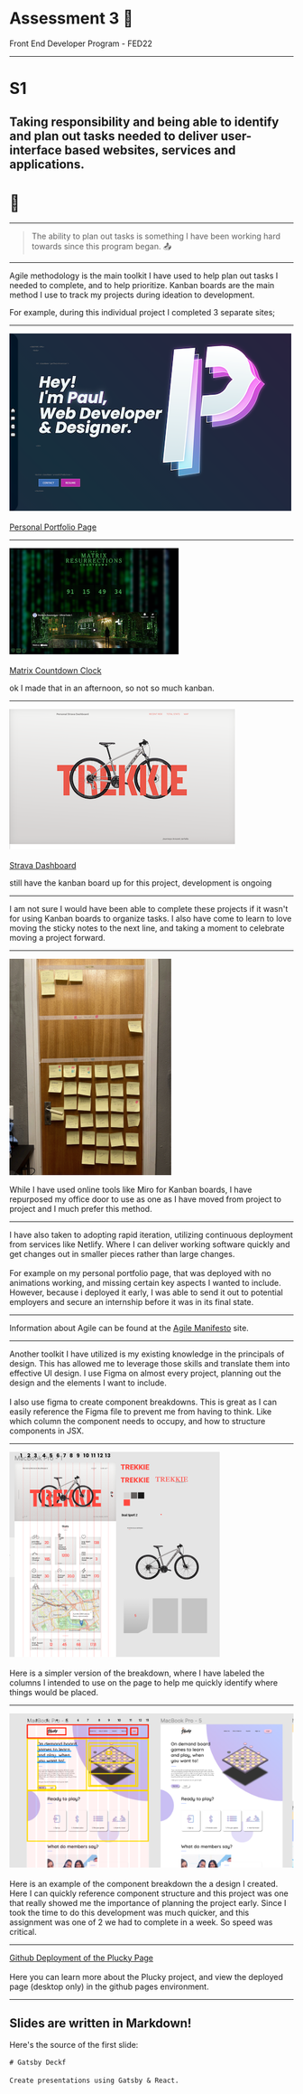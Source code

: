 # Assessment 3 📝
Front End Developer Program - FED22

---

# S1
## Taking responsibility and being able to identify and plan out tasks needed to deliver user-interface based websites, services and applications.

# 🤔

---

> The ability to plan out tasks is something I have been working hard towards since this program began. 📤

 
---

Agile methodology is the main toolkit I have used to help plan out tasks I needed to complete, 
and to help prioritize. Kanban boards are the main method I use to track my projects during ideation to development. 

For example, during this individual project I completed 3 separate sites;

---

![Personal Portfolio Page](./portfolio.png)<br></br>
[Personal Portfolio Page](https://fleming.digital)

---

![Matrix Countdown Clock](./matrix.png)<br></br>
[Matrix Countdown Clock](https://matrix-countdown-clock.netlify.app)
<p class='subText'>ok I made that in an afternoon, so not so much kanban.</p>

---

![My Trekkie](./trekkie.png)<br></br>
[Strava Dashboard](https://mytrekkie.netlify.app)

<p class='subText'>still have the kanban board up for this project, development is ongoing</p>

---

I am not sure I would have been able to complete these projects if it wasn't for using Kanban boards to organize tasks. I also have come to learn to love moving the sticky notes to the next line, and taking a moment to celebrate moving a project forward.

---

![KanbanBoard Image](./kanban.png)

While I have used online tools like Miro for Kanban boards, I have repurposed my office door to use as one as I have moved from project to project and I much prefer this method. 

---

I have also taken to adopting rapid iteration, utilizing continuous deployment from services like Netlify. Where I can deliver working software quickly and get changes out in smaller pieces rather than large changes.<br></br>
For example on my personal portfolio page, that was deployed with no animations working, and missing certain key aspects I wanted to include. However, because i deployed it early, I was able to send it out to potential employers and secure an internship before it was in its final state. 

---

Information about Agile can be found at the [Agile Manifesto](https://agilemanifesto.org/) site. 

---

Another toolkit I have utilized is my existing knowledge in the principals of design. This has allowed me to leverage those skills and translate them into effective UI design. I use Figma on almost every project, planning out the design and the elements I want to include. <br></br>
I also use figma to create component breakdowns. This is great as I can easily reference the Figma file to prevent me from having to think. Like which column the component needs to occupy, and how to structure components in JSX.

---

![Figma Strava Project](./figma1.png)
<br></br>
Here is a simpler version of the breakdown, where I have labeled the columns I intended to use on the page to help me quickly identify where things would be placed. 

---

![Figma Plucky Design](./figma2.png)
<br></br>
Here is an example of the component breakdown the a design I created. Here I can quickly reference component structure and this project was one that really showed me the importance of planning the project early. Since I took the time to do this development was much quicker, and this assignment was one of 2 we had to complete in a week. So speed was critical.

---

[Github Deployment of the Plucky Page](https://github.com/wikidbrit/Plucky)
<br></br>
Here you can learn more about the Plucky project, and view the deployed page (desktop only) in the github pages environment. 

---
## Slides are written in Markdown!

Here's the source of the first slide:

    # Gatsby Deckf

    Create presentations using Gatsby & React.
